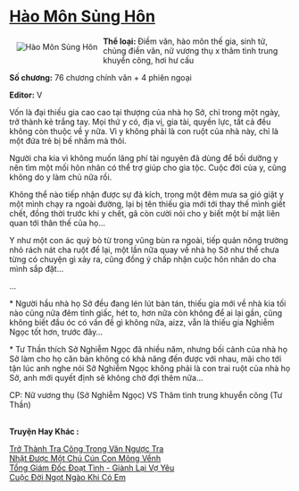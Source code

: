 <a href="https://utruyen.com/hao-mon-sung-hon/20143/" title="Hào Môn Sủng Hôn"><h1>Hào Môn Sủng Hôn</h1></a><div style="display:table"><img align="right" style="float: left; padding: 10px;" src="https://utruyen.com/images/story/200x260/hao-mon-sung-hon.jpg" alt="Hào Môn Sủng Hôn"><b>Thể loại: </b>Điềm văn, hào môn thế gia, sinh tử, chủng điền văn, nữ vương thụ x thâm tình trung khuyển công, hơi hư cấu<p></p><b>Số chương:</b> 76 chương chính văn + 4 phiên ngoại<p></p><b>Editor:</b> V<p></p>Vốn là đại thiếu gia cao cao tại thượng của nhà họ Sở, chỉ trong một ngày, trở thành kẻ trắng tay. Mọi thứ y có, địa vị, gia tài, quyền lực, tất cả đều không còn thuộc về y nữa. Vì y không phải là con ruột của nhà này, chỉ là một đứa trẻ bị bế nhầm mà thôi.<p></p>Người cha kia vì không muốn lãng phí tài nguyên đã dùng để bồi dưỡng y nên tìm một mối hôn nhân có thể trợ giúp cho gia tộc. Cuộc đời của y, cũng không do y làm chủ nữa rồi.<p></p>Không thể nào tiếp nhận được sự đả kích, trong một đêm mưa sa gió giật y một mình chạy ra ngoài đường, lại bị tên thiếu gia mới tới thay thế mình giết chết, đồng thời trước khi y chết, gã còn cười nói cho y biết một bí mật liên quan tới thân thế của họ…<p></p>Y như một con ác quỷ bò từ trong vũng bùn ra ngoài, tiếp quản nông trường nhỏ rách nát cha ruột để lại, một lần nữa quay về nhà họ Sở như thể chưa từng có chuyện gì xảy ra, cũng đồng ý chấp nhận cuộc hôn nhân do cha mình sắp đặt…<p></p>…<p></p>* Người hầu nhà họ Sở đều đang lén lút bàn tán, thiếu gia mới về nhà kia tối nào cũng nửa đêm tỉnh giấc, hét to, hơn nữa còn không để ai lại gần, cũng không biết đầu óc có vấn đề gì không nữa, aizz, vẫn là thiếu gia Nghiễm Ngọc tốt hơn, trước đây…<p></p>* Tư Thần thích Sở Nghiễm Ngọc đã nhiều năm, nhưng bối cảnh của nhà họ Sở làm cho họ căn bản không có khả năng đến được với nhau, mãi cho tới tận lúc anh nghe nói Sở Nghiễm Ngọc không phải là con trai ruột của nhà họ Sở, anh mới quyết định sẽ không chờ đợi thêm nữa…<p></p>CP: Nữ vương thụ (Sở Nghiễm Ngọc) VS Thâm tình trung khuyển công (Tư Thần)</div><p><br><b>Truyện Hay Khác :</b></p><a href="https://utruyen.com/tro-thanh-tra-cong-trong-van-nguoc-tra/16757/" alt="Trở Thành Tra Công Trong Văn Ngược Tra">Trở Thành Tra Công Trong Văn Ngược Tra</a><br/><a href="https://github.com/quanluxury/ngontinh_sac/tree/master/truyenhay/22203/" alt="Nhặt Được Một Chú Cún Con Mông Vểnh">Nhặt Được Một Chú Cún Con Mông Vểnh</a><br/><a href="https://github.com/quanluxury/truyenhot/tree/master/truyenhay/12311/" alt="Tổng Giám Đốc Đoạt Tình - Giành Lại Vợ Yêu">Tổng Giám Đốc Đoạt Tình - Giành Lại Vợ Yêu</a><br/><a href="https://github.com/quanluxury/truyenhot/tree/master/truyenhay/19199/" alt="Cuộc Đời Ngọt Ngào Khi Có Em">Cuộc Đời Ngọt Ngào Khi Có Em</a><br/>